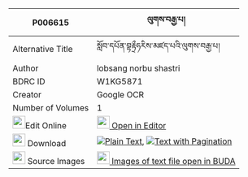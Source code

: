 |P006615|ལུགས་བརྒྱ་པ། 
| --- | --- 
|Alternative Title |སློབ་དཔོན་བྷརྟྲྀཧརིས་མཛད་པའི་ལུགས་བརྒྱ་པ།
|Author| lobsang norbu shastri
|BDRC ID | W1KG5871
|Creator | Google OCR
|Number of Volumes| 1
|<img width="25" src="https://img.icons8.com/color/25/000000/edit-property.png">Edit Online| [<img width="25" src="https://avatars.githubusercontent.com/u/45091458?s=200&v=4"> Open in Editor](http://editor.openpecha.org/P006615)
|<img width="25" src="https://img.icons8.com/fluent/48/000000/download-2.png"/>  Download | [![](https://img.icons8.com/color/20/000000/txt.png)Plain Text](https://github.com/Openpecha/P006615/releases/download/v1/luk_gyapa_plain_P006615.zip), [![](https://img.icons8.com/color/20/000000/txt.png)Text with Pagination](https://github.com/Openpecha/P006615/releases/download/v1/luk_gyapa_pages_P006615.zip)
|<img width="25" src="https://img.icons8.com/plasticine/100/000000/pictures-folder.png"/>  Source Images | [<img width="25" src="https://library.bdrc.io/icons/BUDA-small.svg"> Images of text file open in BUDA](https://library.bdrc.io/show/bdr:W1KG5871)